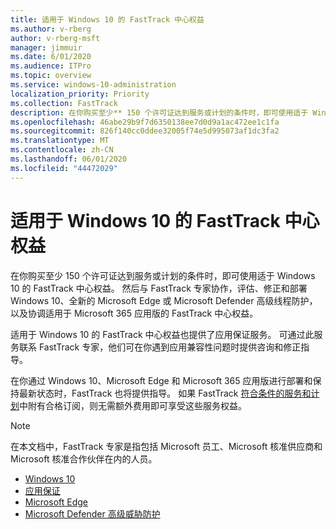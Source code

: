 ```yaml
---
title: 适用于 Windows 10 的 FastTrack 中心权益
ms.author: v-rberg
author: v-rberg-msft
manager: jimmuir
ms.date: 6/01/2020
ms.audience: ITPro
ms.topic: overview
ms.service: windows-10-administration
localization_priority: Priority
ms.collection: FastTrack
description: 在你购买至少** 150 个许可证达到服务或计划的条件时，即可使用适于 Windows 10 的 FastTrack 中心权益。
ms.openlocfilehash: 46abe29b9f7d6350138ee7d0d9a1ac472ee1c1fa
ms.sourcegitcommit: 826f140cc0ddee32005f74e5d995073af1dc3fa2
ms.translationtype: MT
ms.contentlocale: zh-CN
ms.lasthandoff: 06/01/2020
ms.locfileid: "44472029"
---
```

# <a name="fasttrack-center-benefit-for-windows-10"></a>适用于 Windows 10 的 FastTrack 中心权益

在你购买至少 150 个许可证达到服务或计划的条件时，即可使用适于 Windows 10 的 FastTrack 中心权益。 然后与 FastTrack 专家协作，评估、修正和部署 Windows 10、全新的 Microsoft Edge 或 Microsoft Defender 高级线程防护，以及协调适用于 Microsoft 365 应用版的 FastTrack 中心权益。 

适用于 Windows 10 的 FastTrack 中心权益也提供了应用保证服务。 可通过此服务联系 FastTrack 专家，他们可在你遇到应用兼容性问题时提供咨询和修正指导。 

在你通过 Windows 10、Microsoft Edge 和 Microsoft 365 应用版进行部署和保持最新状态时，FastTrack 也将提供指导。 如果 FastTrack [符合条件的服务和计划](M365-eligible-services-and-plans.md)中附有合格订阅，则无需额外费用即可享受这些服务权益。
  
> [!NOTE]
> 在本文档中，FastTrack 专家是指包括 Microsoft 员工、Microsoft 核准供应商和 Microsoft 核准合作伙伴在内的人员。 
    
- [Windows 10](Win-10-windows-10.md)
- [应用保证](Win-10-app-assure.md)
- [Microsoft Edge](Win-10-microsoft-edge.md)
- [Microsoft Defender 高级威胁防护](Win-10-microsoft-defender-atp.md)

